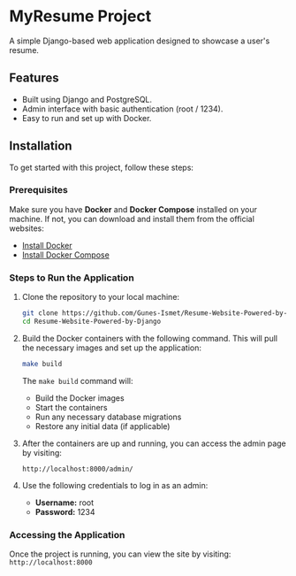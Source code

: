 # MyResume Project

A simple Django-based web application designed to showcase a user's resume.

## Features

- Built using Django and PostgreSQL.
- Admin interface with basic authentication (root / 1234).
- Easy to run and set up with Docker.

## Installation

To get started with this project, follow these steps:

### Prerequisites

Make sure you have **Docker** and **Docker Compose** installed on your machine. If not, you can download and install them from the official websites:

- [Install Docker](https://docs.docker.com/get-docker/)
- [Install Docker Compose](https://docs.docker.com/compose/install/)

### Steps to Run the Application

1. Clone the repository to your local machine:

    ```bash
    git clone https://github.com/Gunes-Ismet/Resume-Website-Powered-by-Django.git
    cd Resume-Website-Powered-by-Django
    ```

2. Build the Docker containers with the following command. This will pull the necessary images and set up the application:

    ```bash
    make build
    ```

    The `make build` command will:
    - Build the Docker images
    - Start the containers
    - Run any necessary database migrations
    - Restore any initial data (if applicable)

3. After the containers are up and running, you can access the admin page by visiting:

    ```
    http://localhost:8000/admin/
    ```

4. Use the following credentials to log in as an admin:

    - **Username:** root
    - **Password:** 1234

### Accessing the Application

Once the project is running, you can view the site by visiting:
    ```
    http://localhost:8000
    ```
